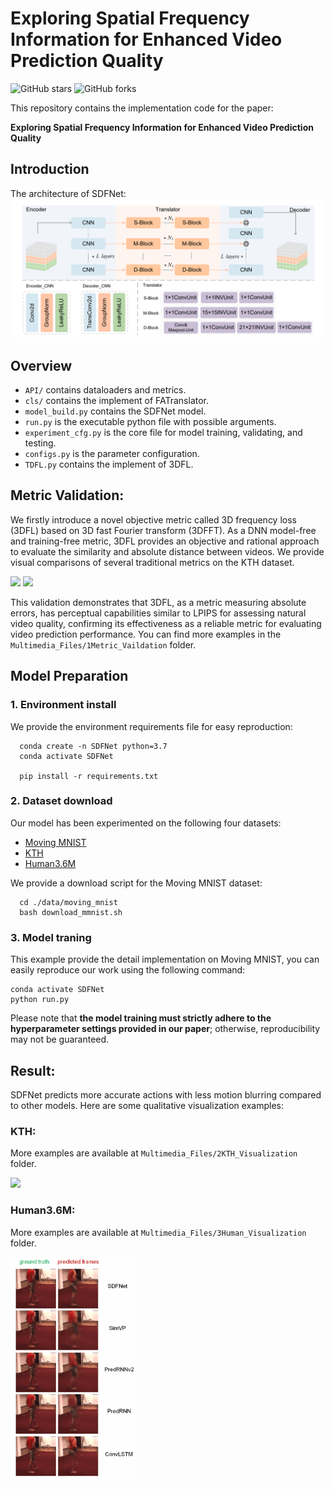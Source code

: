 # Exploring Spatial Frequency Information for Enhanced Video Prediction Quality
![GitHub stars](https://img.shields.io/github/stars/LintureGrant2023/SDFNet)  ![GitHub forks](https://img.shields.io/github/forks/LintureGrant2023/SDFNet?color=green) 

This repository contains the implementation code for the paper:

__Exploring Spatial Frequency Information for Enhanced Video Prediction Quality__

## Introduction
The architecture of SDFNet:
![SDFNet](/figures/SDFNet.png "The overall framework of SDFNet")



## Overview

* `API/` contains dataloaders and metrics.
* `cls/` contains the implement of FATranslator.
* `model_build.py` contains the SDFNet model.
* `run.py` is the executable python file with possible arguments.
* `experiment_cfg.py` is the core file for model training, validating, and testing. 
* `configs.py` is the parameter configuration.
* `TDFL.py` contains the implement of 3DFL.
##  Metric Validation:
We firstly introduce a novel objective metric called 3D frequency loss (3DFL) based on 3D fast Fourier transform (3DFFT). As a DNN model-free and training-free metric, 3DFL provides an objective and rational approach to evaluate the similarity and absolute distance between videos. We provide visual comparisons of several traditional metrics on the KTH dataset. 

<!-- ![](/Multimedia_Files/1Metric_Vaildation/metric1.gif "") <img src="" width="50%" height="50%"> -->
<img src="/Multimedia_Files/1Metric_Vaildation/metric1.gif" width = 40%>
<img src="/Multimedia_Files/1Metric_Vaildation/metric2.gif" width = 40%>

This validation demonstrates that 3DFL, as a metric measuring absolute errors, has perceptual capabilities similar to LPIPS for assessing natural video quality, confirming its effectiveness as a reliable metric for evaluating video prediction performance. You can find more examples in the `Multimedia_Files/1Metric_Vaildation` folder.

## Model Preparation

### 1. Environment install
We provide the environment requirements file for easy reproduction:
```
  conda create -n SDFNet python=3.7
  conda activate SDFNet

  pip install -r requirements.txt
```
### 2. Dataset download

Our model has been experimented on the following four datasets:
* [Moving MNIST](http://www.cs.toronto.edu/~nitish/unsupervised_video/)
* [KTH](https://www.csc.kth.se/cvap/actions/)
* [Human3.6M](http://vision.imar.ro/human3.6m/description.php) 


We provide a download script for the Moving MNIST dataset:

```
  cd ./data/moving_mnist
  bash download_mmnist.sh 
```

### 3. Model traning

This example provide the detail implementation on Moving MNIST, you can easily reproduce our work using the following command:

```
conda activate SDFNet
python run.py             
```
Please note that __the model training must strictly adhere to the hyperparameter settings provided in our paper__; otherwise, reproducibility may not be guaranteed.

## Result:

SDFNet predicts more accurate actions with less motion blurring compared to other models. Here are some qualitative visualization examples:

### KTH:
More examples are available at `Multimedia_Files/2KTH_Visualization` folder.
<!-- ![](/Multimedia_Files/2KTH_Visualization/KTH_example1.gif "") -->
<img src="/Multimedia_Files/2KTH_Visualization/KTH_example1.gif" width = 40%>

### Human3.6M:
More examples are available at `Multimedia_Files/3Human_Visualization` folder.
<!-- ![](/Multimedia_Files/3Human_Visualization/Human_example1.gif "") -->
<img src="/Multimedia_Files/3Human_Visualization/Human_example1.gif" width = 40%>


